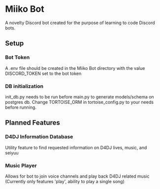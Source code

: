 # Miiko Bot
A novelty Discord bot created for the purpose of learning to code Discord bots.

## Setup

### Bot Token
A .env file should be created in the Miiko Bot directory with the value DISCORD_TOKEN set to the bot token

### DB initialization
init_db.py needs to be run before main.py to generate models/schema on postgres db.
Change TORTOISE_ORM in tortoise_config.py to your needs before running.

## Planned Features

### D4DJ Information Database
Utility feature to find requested information on D4DJ lives, music, and seiyuu

### Music Player
Allows for bot to join voice channels and play back D4DJ related music
(Currently only features 'play', ability to play a single song)